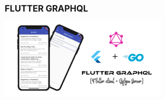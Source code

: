 # FLUTTER GRAPHQL

![Banner](https://github.com/parikshitg/flutter_graphql/blob/master/flutter_client/assets/images/flutter_graphql.png)